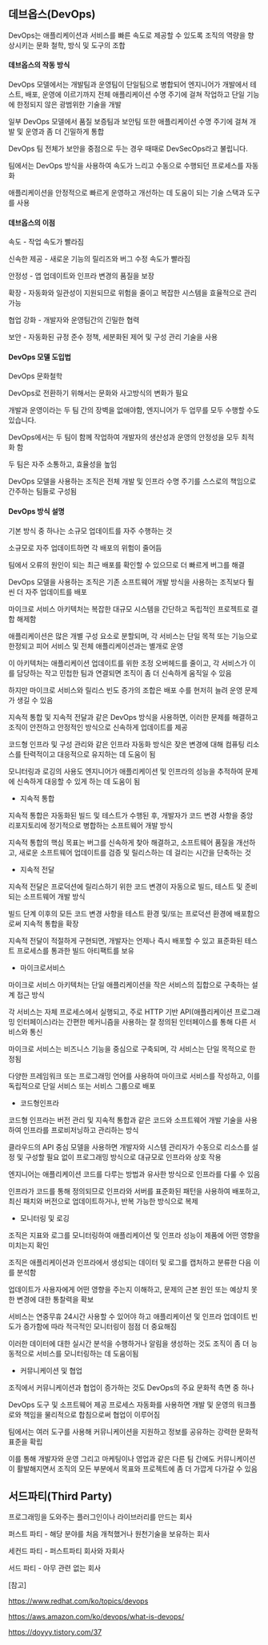 ## 데브옵스(DevOps)

DevOps는 애플리케이션과 서비스를 빠른 속도로 제공할 수 있도록 조직의 역량을 향상시키는 문화 철학, 방식 및 도구의 조합

#### 데브옵스의 작동 방식

DevOps 모델에서는 개발팀과 운영팀이 단일팀으로 병합되어 엔지니어가 개발에서 테스트, 배포, 운영에 이르기까지 전체 애플리케이션 수명 주기에 걸쳐 작업하고 단일 기능에 한정되지 않은 광범위한 기술을 개발

일부 DevOps 모델에서 품질 보증팀과 보안팀 또한 애플리케이션 수명 주기에 걸쳐 개발 및 운영과 좀 더 긴밀하게 통합

 DevOps 팀 전체가 보안을 중점으로 두는 경우 때때로 DevSecOps라고 불립니다.

팀에서는 DevOps 방식을 사용하여 속도가 느리고 수동으로 수행되던 프로세스를 자동화

애플리케이션을 안정적으로 빠르게 운영하고 개선하는 데 도움이 되는 기술 스택과 도구를 사용



#### 데브옵스의 이점

속도 - 작업 속도가 빨라짐

신속한 제공 - 새로운 기능의 릴리즈와 버그 수정 속도가 빨라짐

안정성 - 앱 업데이트와 인프라 변경의 품질을 보장

확장 - 자동화와 일관성이 지원되므로 위험을 줄이고 복잡한 시스템을 효율적으로 관리 가능

협업 강화 - 개발자와 운영팀간의 긴밀한 협력

보안 - 자동화된 규정 준수 정책, 세분화된 제어 및 구성 관리 기술을 사용



#### DevOps 모델 도입법



DevOps 문화철학

DevOps로 전환하기 위해서는 문화와 사고방식의 변화가 필요

개발과 운영이라는 두 팀 간의 장벽을 없애야함, 엔지니어가 두 업무를 모두 수행할 수도 있습니다. 

DevOps에서는 두 팀이 함께 작업하여 개발자의 생산성과 운영의 안정성을 모두 최적화 함

두 팀은 자주 소통하고, 효율성을 높임

DevOps 모델을 사용하는 조직은 전체 개발 및 인프라 수명 주기를 스스로의 책임으로 간주하는 팀들로 구성됨



#### DevOps 방식 설명

기본 방식 중 하나는 소규모 업데이트를 자주 수행하는 것

소규모로 자주 업데이트하면 각 배포의 위험이 줄어듬

팀에서 오류의 원인이 되는 최근 배포를 확인할 수 있으므로 더 빠르게 버그를 해결

DevOps 모델을 사용하는 조직은 기존 소프트웨어 개발 방식을 사용하는 조직보다 훨씬 더 자주 업데이트를 배포

마이크로 서비스 아키텍처는 복잡한 대규모 시스템을 간단하고 독립적인 프로젝트로 결합 해제함

애플리케이션은 많은 개별 구성 요소로 분할되며, 각 서비스는 단일 목적 또는 기능으로 한정되고 피어 서비스 및 전체 애플리케이션과는 별개로 운영

이 아키텍처는 애플리케이션 업데이트를 위한 조정 오버헤드를 줄이고, 각 서비스가 이를 담당하는 작고 민첩한 팀과 연결되면 조직이 좀 더 신속하게 움직일 수 있음

하지만 마이크로 서비스와 릴리스 빈도 증가의 조합은 배포 수를 현저히 늘려 운영 문제가 생길 수 있음

지속적 통합 및 지속적 전달과 같은 DevOps 방식을 사용하면, 이러한 문제를 해결하고 조직이 안전하고 안정적인 방식으로 신속하게 업데이트를 제공

코드형 인프라 및 구성 관리와 같은 인프라 자동화 방식은 잦은 변경에 대해 컴퓨팅 리소스를 탄력적이고 대응적으로 유지하는 데 도움이 됨

모니터링과 로깅의 사용도 엔지니어가 애플리케이션 및 인프라의 성능을 추적하여 문제에 신속하게 대응할 수 있게 하는 데 도움이 됨

- 지속적 통합

지속적 통합은 자동화된 빌드 및 테스트가 수행된 후, 개발자가 코드 변경 사항을 중앙 리포지토리에 정기적으로 병합하는 소프트웨어 개발 방식 

지속적 통합의 핵심 목표는 버그를 신속하게 찾아 해결하고, 소프트웨어 품질을 개선하고, 새로운 소프트웨어 업데이트를 검증 및 릴리스하는 데 걸리는 시간을 단축하는 것

- 지속적 전달

지속적 전달은 프로덕션에 릴리스하기 위한 코드 변경이 자동으로 빌드, 테스트 및 준비되는 소프트웨어 개발 방식

빌드 단계 이후의 모든 코드 변경 사항을 테스트 환경 및/또는 프로덕션 환경에 배포함으로써 지속적 통합을 확장

지속적 전달이 적절하게 구현되면, 개발자는 언제나 즉시 배포할 수 있고 표준화된 테스트 프로세스를 통과한 빌드 아티팩트를 보유

- 마이크로서비스

마이크로 서비스 아키텍처는 단일 애플리케이션을 작은 서비스의 집합으로 구축하는 설계 접근 방식

각 서비스는 자체 프로세스에서 실행되고, 주로 HTTP 기반 API(애플리케이션 프로그래밍 인터페이스)라는 간편한 메커니즘을 사용하는 잘 정의된 인터페이스를 통해 다른 서비스와 통신

마이크로 서비스는 비즈니스 기능을 중심으로 구축되며, 각 서비스는 단일 목적으로 한정됨

다양한 프레임워크 또는 프로그래밍 언어를 사용하여 마이크로 서비스를 작성하고, 이를 독립적으로 단일 서비스 또는 서비스 그룹으로 배포

- 코드형인프라

코드형 인프라는 버전 관리 및 지속적 통합과 같은 코드와 소프트웨어 개발 기술을 사용하여 인프라를 프로비저닝하고 관리하는 방식

클라우드의 API 중심 모델을 사용하면 개발자와 시스템 관리자가 수동으로 리소스를 설정 및 구성할 필요 없이 프로그래밍 방식으로 대규모로 인프라와 상호 작용

엔지니어는 애플리케이션 코드를 다루는 방법과 유사한 방식으로 인프라를 다룰 수 있음

인프라가 코드를 통해 정의되므로 인프라와 서버를 표준화된 패턴을 사용하여 배포하고, 최신 패치와 버전으로 업데이트하거나, 반복 가능한 방식으로 복제

- 모니터링 및 로깅

조직은 지표와 로그를 모니터링하여 애플리케이션 및 인프라 성능이 제품에 어떤 영향을 미치는지 확인

조직은 애플리케이션과 인프라에서 생성되는 데이터 및 로그를 캡처하고 분류한 다음 이를 분석함

업데이트가 사용자에게 어떤 영향을 주는지 이해하고, 문제의 근본 원인 또는 예상치 못한 변경에 대한 통찰력을 확보

서비스는 연중무휴 24시간 사용할 수 있어야 하고 애플리케이션 및 인프라 업데이트 빈도가 증가함에 따라 적극적인 모니터링이 점점 더 중요해짐

이러한 데이터에 대한 실시간 분석을 수행하거나 알림을 생성하는 것도 조직이 좀 더 능동적으로 서비스를 모니터링하는 데 도움이됨

- 커뮤니케이션 및 협업

조직에서 커뮤니케이션과 협업이 증가하는 것도 DevOps의 주요 문화적 측면 중 하나

DevOps 도구 및 소프트웨어 제공 프로세스 자동화를 사용하면 개발 및 운영의 워크플로와 책임을 물리적으로 합침으로써 협업이 이루어짐

팀에서는 여러 도구를 사용해  커뮤니케이션을 지원하고 정보를 공유하는 강력한 문화적 표준을 확립

이를 통해 개발자와 운영 그리고 마케팅이나 영업과 같은 다른 팀 간에도 커뮤니케이션이 활발해지면서 조직의 모든 부분에서 목표와 프로젝트에 좀 더 가깝게 다가갈 수 있음



## 서드파티(Third Party)

프로그래밍을 도와주는 플러그인이나 라이브러리를 만드는 회사



퍼스트 파티 - 해당 분야를 처음 개척했거나 원천기술을 보유하는 회사

세컨드 파티 - 퍼스트파티 회사와 자회사

서드 파티 - 아무 관련 없는 회사

[참고]

https://www.redhat.com/ko/topics/devops

https://aws.amazon.com/ko/devops/what-is-devops/

https://doyyy.tistory.com/37